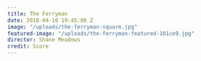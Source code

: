 ```yaml
---
title: The Ferryman
date: 2018-04-10 19:45:00 Z
image: "/uploads/the-ferryman-square.jpg"
featured-image: "/uploads/the-ferryman-featured-101ce9.jpg"
director: Shane Meadows
credit: Score
---
```


